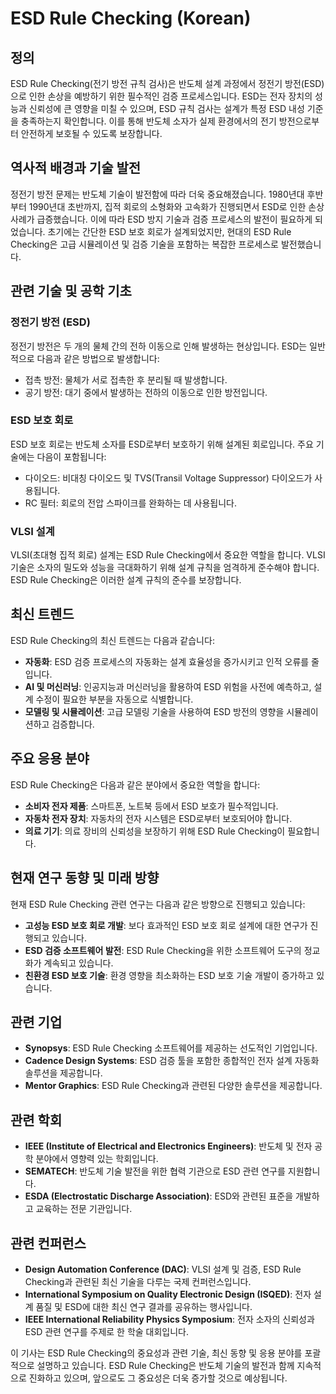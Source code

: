 # ESD Rule Checking (Korean)

## 정의

ESD Rule Checking(전기 방전 규칙 검사)은 반도체 설계 과정에서 정전기 방전(ESD)으로 인한 손상을 예방하기 위한 필수적인 검증 프로세스입니다. ESD는 전자 장치의 성능과 신뢰성에 큰 영향을 미칠 수 있으며, ESD 규칙 검사는 설계가 특정 ESD 내성 기준을 충족하는지 확인합니다. 이를 통해 반도체 소자가 실제 환경에서의 전기 방전으로부터 안전하게 보호될 수 있도록 보장합니다.

## 역사적 배경과 기술 발전

정전기 방전 문제는 반도체 기술이 발전함에 따라 더욱 중요해졌습니다. 1980년대 후반부터 1990년대 초반까지, 집적 회로의 소형화와 고속화가 진행되면서 ESD로 인한 손상 사례가 급증했습니다. 이에 따라 ESD 방지 기술과 검증 프로세스의 발전이 필요하게 되었습니다. 초기에는 간단한 ESD 보호 회로가 설계되었지만, 현대의 ESD Rule Checking은 고급 시뮬레이션 및 검증 기술을 포함하는 복잡한 프로세스로 발전했습니다.

## 관련 기술 및 공학 기초

### 정전기 방전 (ESD)

정전기 방전은 두 개의 물체 간의 전하 이동으로 인해 발생하는 현상입니다. ESD는 일반적으로 다음과 같은 방법으로 발생합니다:
- 접촉 방전: 물체가 서로 접촉한 후 분리될 때 발생합니다.
- 공기 방전: 대기 중에서 발생하는 전하의 이동으로 인한 방전입니다.

### ESD 보호 회로

ESD 보호 회로는 반도체 소자를 ESD로부터 보호하기 위해 설계된 회로입니다. 주요 기술에는 다음이 포함됩니다:
- 다이오드: 비대칭 다이오드 및 TVS(Transil Voltage Suppressor) 다이오드가 사용됩니다.
- RC 필터: 회로의 전압 스파이크를 완화하는 데 사용됩니다.

### VLSI 설계

VLSI(초대형 집적 회로) 설계는 ESD Rule Checking에서 중요한 역할을 합니다. VLSI 기술은 소자의 밀도와 성능을 극대화하기 위해 설계 규칙을 엄격하게 준수해야 합니다. ESD Rule Checking은 이러한 설계 규칙의 준수를 보장합니다.

## 최신 트렌드

ESD Rule Checking의 최신 트렌드는 다음과 같습니다:
- **자동화**: ESD 검증 프로세스의 자동화는 설계 효율성을 증가시키고 인적 오류를 줄입니다.
- **AI 및 머신러닝**: 인공지능과 머신러닝을 활용하여 ESD 위험을 사전에 예측하고, 설계 수정이 필요한 부분을 자동으로 식별합니다.
- **모델링 및 시뮬레이션**: 고급 모델링 기술을 사용하여 ESD 방전의 영향을 시뮬레이션하고 검증합니다.

## 주요 응용 분야

ESD Rule Checking은 다음과 같은 분야에서 중요한 역할을 합니다:
- **소비자 전자 제품**: 스마트폰, 노트북 등에서 ESD 보호가 필수적입니다.
- **자동차 전자 장치**: 자동차의 전자 시스템은 ESD로부터 보호되어야 합니다.
- **의료 기기**: 의료 장비의 신뢰성을 보장하기 위해 ESD Rule Checking이 필요합니다.

## 현재 연구 동향 및 미래 방향

현재 ESD Rule Checking 관련 연구는 다음과 같은 방향으로 진행되고 있습니다:
- **고성능 ESD 보호 회로 개발**: 보다 효과적인 ESD 보호 회로 설계에 대한 연구가 진행되고 있습니다.
- **ESD 검증 소프트웨어 발전**: ESD Rule Checking을 위한 소프트웨어 도구의 정교화가 계속되고 있습니다.
- **친환경 ESD 보호 기술**: 환경 영향을 최소화하는 ESD 보호 기술 개발이 증가하고 있습니다.

## 관련 기업

- **Synopsys**: ESD Rule Checking 소프트웨어를 제공하는 선도적인 기업입니다.
- **Cadence Design Systems**: ESD 검증 툴을 포함한 종합적인 전자 설계 자동화 솔루션을 제공합니다.
- **Mentor Graphics**: ESD Rule Checking과 관련된 다양한 솔루션을 제공합니다.

## 관련 학회

- **IEEE (Institute of Electrical and Electronics Engineers)**: 반도체 및 전자 공학 분야에서 영향력 있는 학회입니다.
- **SEMATECH**: 반도체 기술 발전을 위한 협력 기관으로 ESD 관련 연구를 지원합니다.
- **ESDA (Electrostatic Discharge Association)**: ESD와 관련된 표준을 개발하고 교육하는 전문 기관입니다.

## 관련 컨퍼런스

- **Design Automation Conference (DAC)**: VLSI 설계 및 검증, ESD Rule Checking과 관련된 최신 기술을 다루는 국제 컨퍼런스입니다.
- **International Symposium on Quality Electronic Design (ISQED)**: 전자 설계 품질 및 ESD에 대한 최신 연구 결과를 공유하는 행사입니다.
- **IEEE International Reliability Physics Symposium**: 전자 소자의 신뢰성과 ESD 관련 연구를 주제로 한 학술 대회입니다.

이 기사는 ESD Rule Checking의 중요성과 관련 기술, 최신 동향 및 응용 분야를 포괄적으로 설명하고 있습니다. ESD Rule Checking은 반도체 기술의 발전과 함께 지속적으로 진화하고 있으며, 앞으로도 그 중요성은 더욱 증가할 것으로 예상됩니다.